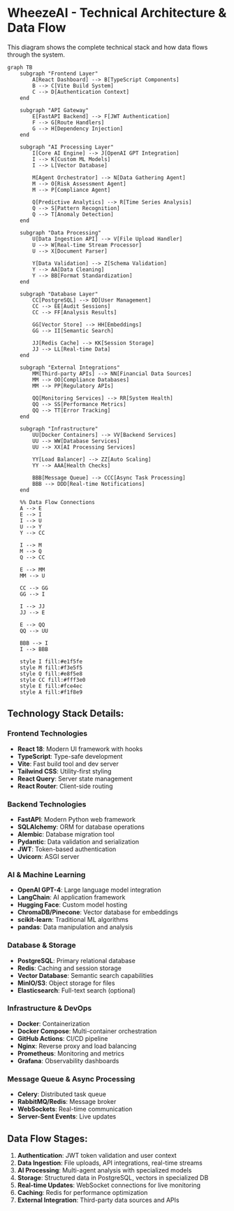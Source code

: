# WheezeAI - Technical Architecture & Data Flow

This diagram shows the complete technical stack and how data flows through the system.

```mermaid
graph TB
    subgraph "Frontend Layer"
        A[React Dashboard] --> B[TypeScript Components]
        B --> C[Vite Build System]
        C --> D[Authentication Context]
    end
    
    subgraph "API Gateway"
        E[FastAPI Backend] --> F[JWT Authentication]
        F --> G[Route Handlers]
        G --> H[Dependency Injection]
    end
    
    subgraph "AI Processing Layer"
        I[Core AI Engine] --> J[OpenAI GPT Integration]
        I --> K[Custom ML Models]
        I --> L[Vector Database]
        
        M[Agent Orchestrator] --> N[Data Gathering Agent]
        M --> O[Risk Assessment Agent]
        M --> P[Compliance Agent]
        
        Q[Predictive Analytics] --> R[Time Series Analysis]
        Q --> S[Pattern Recognition]
        Q --> T[Anomaly Detection]
    end
    
    subgraph "Data Processing"
        U[Data Ingestion API] --> V[File Upload Handler]
        U --> W[Real-time Stream Processor]
        U --> X[Document Parser]
        
        Y[Data Validation] --> Z[Schema Validation]
        Y --> AA[Data Cleaning]
        Y --> BB[Format Standardization]
    end
    
    subgraph "Database Layer"
        CC[PostgreSQL] --> DD[User Management]
        CC --> EE[Audit Sessions]
        CC --> FF[Analysis Results]
        
        GG[Vector Store] --> HH[Embeddings]
        GG --> II[Semantic Search]
        
        JJ[Redis Cache] --> KK[Session Storage]
        JJ --> LL[Real-time Data]
    end
    
    subgraph "External Integrations"
        MM[Third-party APIs] --> NN[Financial Data Sources]
        MM --> OO[Compliance Databases]
        MM --> PP[Regulatory APIs]
        
        QQ[Monitoring Services] --> RR[System Health]
        QQ --> SS[Performance Metrics]
        QQ --> TT[Error Tracking]
    end
    
    subgraph "Infrastructure"
        UU[Docker Containers] --> VV[Backend Services]
        UU --> WW[Database Services]
        UU --> XX[AI Processing Services]
        
        YY[Load Balancer] --> ZZ[Auto Scaling]
        YY --> AAA[Health Checks]
        
        BBB[Message Queue] --> CCC[Async Task Processing]
        BBB --> DDD[Real-time Notifications]
    end
    
    %% Data Flow Connections
    A --> E
    E --> I
    I --> U
    U --> Y
    Y --> CC
    
    I --> M
    M --> Q
    Q --> CC
    
    E --> MM
    MM --> U
    
    CC --> GG
    GG --> I
    
    I --> JJ
    JJ --> E
    
    E --> QQ
    QQ --> UU
    
    BBB --> I
    I --> BBB
    
    style I fill:#e1f5fe
    style M fill:#f3e5f5
    style Q fill:#e8f5e8
    style CC fill:#fff3e0
    style E fill:#fce4ec
    style A fill:#f1f8e9
```

## Technology Stack Details:

### **Frontend Technologies**
- **React 18**: Modern UI framework with hooks
- **TypeScript**: Type-safe development
- **Vite**: Fast build tool and dev server
- **Tailwind CSS**: Utility-first styling
- **React Query**: Server state management
- **React Router**: Client-side routing

### **Backend Technologies**
- **FastAPI**: Modern Python web framework
- **SQLAlchemy**: ORM for database operations
- **Alembic**: Database migration tool
- **Pydantic**: Data validation and serialization
- **JWT**: Token-based authentication
- **Uvicorn**: ASGI server

### **AI & Machine Learning**
- **OpenAI GPT-4**: Large language model integration
- **LangChain**: AI application framework
- **Hugging Face**: Custom model hosting
- **ChromaDB/Pinecone**: Vector database for embeddings
- **scikit-learn**: Traditional ML algorithms
- **pandas**: Data manipulation and analysis

### **Database & Storage**
- **PostgreSQL**: Primary relational database
- **Redis**: Caching and session storage
- **Vector Database**: Semantic search capabilities
- **MinIO/S3**: Object storage for files
- **Elasticsearch**: Full-text search (optional)

### **Infrastructure & DevOps**
- **Docker**: Containerization
- **Docker Compose**: Multi-container orchestration
- **GitHub Actions**: CI/CD pipeline
- **Nginx**: Reverse proxy and load balancing
- **Prometheus**: Monitoring and metrics
- **Grafana**: Observability dashboards

### **Message Queue & Async Processing**
- **Celery**: Distributed task queue
- **RabbitMQ/Redis**: Message broker
- **WebSockets**: Real-time communication
- **Server-Sent Events**: Live updates

## Data Flow Stages:

1. **Authentication**: JWT token validation and user context
2. **Data Ingestion**: File uploads, API integrations, real-time streams
3. **AI Processing**: Multi-agent analysis with specialized models
4. **Storage**: Structured data in PostgreSQL, vectors in specialized DB
5. **Real-time Updates**: WebSocket connections for live monitoring
6. **Caching**: Redis for performance optimization
7. **External Integration**: Third-party data sources and APIs
